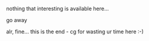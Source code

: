 nothing that interesting is available here...













go away














alr, fine... this is the end - cg for wasting ur time here :-)
